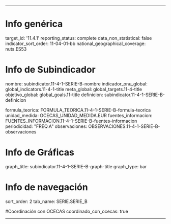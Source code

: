 ---

# Info genérica
target_id: '11.4.1'
reporting_status: complete
data_non_statistical: false
indicator_sort_order: 11-04-01-bb
national_geographical_coverage: nuts.ES53

# Info de Subindicador
nombre: subindicator.11-4-1-SERIE-B-nombre
indicador_onu_global: global_indicators.11-4-1-title
meta_global: global_targets.11-4-title
objetivo_global: global_goals.11-title
definicion: subindicator.11-4-1-SERIE-B-definicion

formula_teorica: FORMULA_TEORICA.11-4-1-SERIE-B-formula-teorica
unidad_medida: OCECAS_UNIDAD_MEDIDA.EUR
fuentes_informacion: FUENTES_INFORMACION.11-4-1-SERIE-B-fuentes-informacion
periodicidad: "FREQ.A"
observaciones: OBSERVACIONES.11-4-1-SERIE-B-observaciones

# Info de Gráficas
graph_title: subindicator.11-4-1-SERIE-B-graph-title
graph_type: bar

# Info de navegación
sort_order: 2
tab_name: SERIE.SERIE_B

#Coordinación con OCECAS
coordinado_con_ocecas: true

---